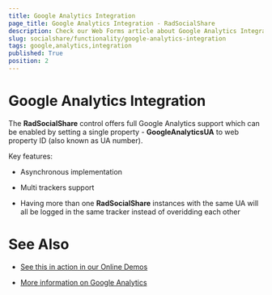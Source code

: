 ```yaml
---
title: Google Analytics Integration
page_title: Google Analytics Integration - RadSocialShare
description: Check our Web Forms article about Google Analytics Integration.
slug: socialshare/functionality/google-analytics-integration
tags: google,analytics,integration
published: True
position: 2
---
```


# Google Analytics Integration




The **RadSocialShare** control offers full Google Analytics support which can be enabled by setting a single property - **GoogleAnalyticsUA** to web property ID (also known as UA number).

Key features:

* Asynchronous implementation

* Multi trackers support

* Having more than one **RadSocialShare** instances with the same UA will all be logged in the same tracker instead of overidding each other

# See Also

 * [See this in action in our Online Demos](https://demos.telerik.com/aspnet-ajax/socialshare/examples/googleanalytics/defaultcs.aspx)

 * [More information on Google Analytics](https://developers.google.com/analytics/devguides/)
